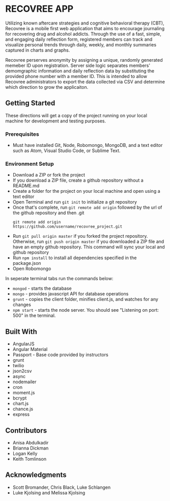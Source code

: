 # RECOVREE APP

Utilizing known aftercare strategies and cognitive behavioral therapy (CBT), Recovree is a mobile first web application that aims to encourage journaling for recovering drug and alcohol addicts. Through the use of a fast, simple, and engaging daily  reflection form, registered members can track and visualize personal trends through daily, weekly, and monthly summaries captured in charts and graphs. 

Recovree perserves anonymity by assigning a unique, randomly generated memeber ID upon registration. Server side logic separates members' demomgraphic information and daily reflection data by substituting the provided phone number with a member ID. This is intended to allow Recovree administrators to export the data collected via CSV and determine which direction to grow the applicaiton. 

## Getting Started 
These directions will get a copy of the project running on your local machine for development and testing purposes. 

### Prerequisites 
* Must have installed Git, Node, Robomongo, MongoDB, and a text editor such as Atom, Visual Studio Code, or Sublime Text. 

### Environment Setup
* Download a ZIP or fork the project
* If you download a ZIP file, create a github repository without a README.md
* Create a folder for the project on your local machine and open using a text editor
* Open Terminal and run `git init` to initialize a git repository
* Once that's complete, run `git remote add origin` followed by the url of the github repository and then .git
   ```
   git remote add origin https://github.com/username/recovree_project.git
   ```
 * Run `git pull origin master` if you forked the project repository. Otherwise, run `git push origin master` if you downloaded a ZIP file and have an empty github repository. This command will sync your local and github repository
 * Run `npm install` to install all dependencies specified in the package.json
 * Open Robomongo

In seperate terminal tabs run the commands below:
* `mongod` - starts the database
* `mongo` - provides javascript API for database operations
* `grunt` - copies the client folder, minifies client.js, and watches for any changes
* `npm start` - starts the node server. You should see "Listening on port: 500" in the terminal. 


## Built With
* AngularJS 
* Angular Material
* Passport - Base code provided by instructors
* grunt
* twilio
* json2csv
* async
* nodemailer
* cron
* moment.js
* bcrypt
* chart.js
* chance.js
* express

## Contributors
* Anisa Abdulkadir
* Brianna Dickman
* Logan Kelly
* Keith Tomlinson


## Acknowledgments
* Scott Bromander, Chris Black, Luke Schlangen
* Luke Kjolsing and Melissa Kjolsing

